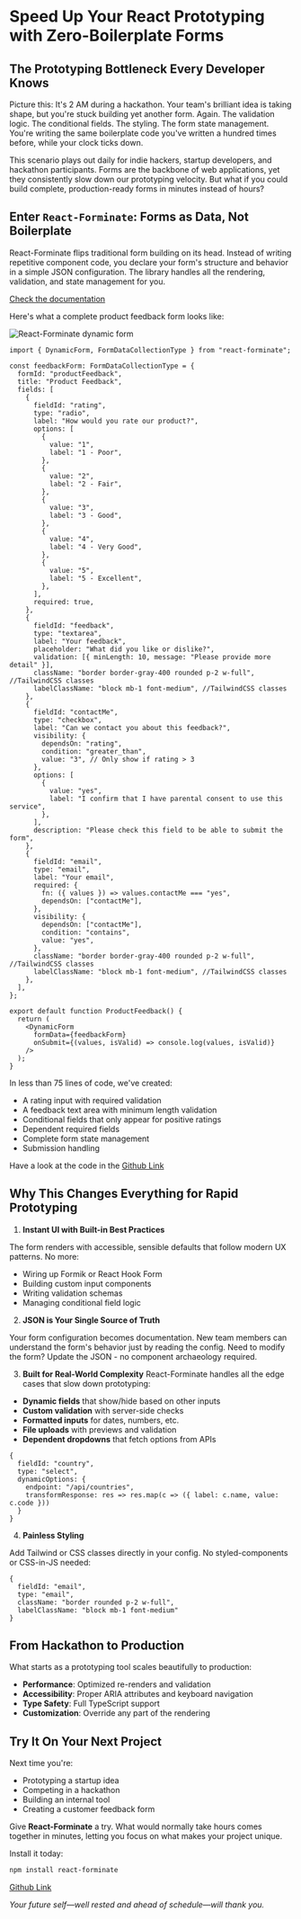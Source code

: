 # Speed Up Your React Prototyping with Zero-Boilerplate Forms

## The Prototyping Bottleneck Every Developer Knows

Picture this: It's 2 AM during a hackathon. Your team's brilliant idea is taking shape, but you're stuck building yet another form. Again. The validation logic. The conditional fields. The styling. The form state management. You're writing the same boilerplate code you've written a hundred times before, while your clock ticks down.

This scenario plays out daily for indie hackers, startup developers, and hackathon participants. Forms are the backbone of web applications, yet they consistently slow down our prototyping velocity. But what if you could build complete, production-ready forms in minutes instead of hours?

## Enter `React-Forminate`: Forms as Data, Not Boilerplate

React-Forminate flips traditional form building on its head. Instead of writing repetitive component code, you declare your form's structure and behavior in a simple JSON configuration. The library handles all the rendering, validation, and state management for you.

[Check the documentation](https://react-forminate.netlify.app/)

Here's what a complete product feedback form looks like:

![React-Forminate dynamic form](https://dev-to-uploads.s3.amazonaws.com/uploads/articles/5ggvz7rox768pgta3pzy.png)

```tsx
import { DynamicForm, FormDataCollectionType } from "react-forminate";

const feedbackForm: FormDataCollectionType = {
  formId: "productFeedback",
  title: "Product Feedback",
  fields: [
    {
      fieldId: "rating",
      type: "radio",
      label: "How would you rate our product?",
      options: [
        {
          value: "1",
          label: "1 - Poor",
        },
        {
          value: "2",
          label: "2 - Fair",
        },
        {
          value: "3",
          label: "3 - Good",
        },
        {
          value: "4",
          label: "4 - Very Good",
        },
        {
          value: "5",
          label: "5 - Excellent",
        },
      ],
      required: true,
    },
    {
      fieldId: "feedback",
      type: "textarea",
      label: "Your feedback",
      placeholder: "What did you like or dislike?",
      validation: [{ minLength: 10, message: "Please provide more detail" }],
      className: "border border-gray-400 rounded p-2 w-full", //TailwindCSS classes
      labelClassName: "block mb-1 font-medium", //TailwindCSS classes
    },
    {
      fieldId: "contactMe",
      type: "checkbox",
      label: "Can we contact you about this feedback?",
      visibility: {
        dependsOn: "rating",
        condition: "greater_than",
        value: "3", // Only show if rating > 3
      },
      options: [
        {
          value: "yes",
          label: "I confirm that I have parental consent to use this service",
        },
      ],
      description: "Please check this field to be able to submit the form",
    },
    {
      fieldId: "email",
      type: "email",
      label: "Your email",
      required: {
        fn: ({ values }) => values.contactMe === "yes",
        dependsOn: ["contactMe"],
      },
      visibility: {
        dependsOn: ["contactMe"],
        condition: "contains",
        value: "yes",
      },
      className: "border border-gray-400 rounded p-2 w-full", //TailwindCSS classes
      labelClassName: "block mb-1 font-medium", //TailwindCSS classes
    },
  ],
};

export default function ProductFeedback() {
  return (
    <DynamicForm
      formData={feedbackForm}
      onSubmit={(values, isValid) => console.log(values, isValid)}
    />
  );
}
```

In less than 75 lines of code, we've created:

- A rating input with required validation
- A feedback text area with minimum length validation
- Conditional fields that only appear for positive ratings
- Dependent required fields
- Complete form state management
- Submission handling

Have a look at the code in the [Github Link](https://github.com/panahi-projects/react-forminate-product-feedback)

## Why This Changes Everything for Rapid Prototyping

1.  **Instant UI with Built-in Best Practices**

The form renders with accessible, sensible defaults that follow modern UX patterns. No more:

- Wiring up Formik or React Hook Form
- Building custom input components
- Writing validation schemas
- Managing conditional field logic

2. **JSON is Your Single Source of Truth**

Your form configuration becomes documentation. New team members can understand the form's behavior just by reading the config. Need to modify the form? Update the JSON - no component archaeology required.

3. **Built for Real-World Complexity**
   React-Forminate handles all the edge cases that slow down prototyping:

- **Dynamic fields** that show/hide based on other inputs
- **Custom validation** with server-side checks
- **Formatted inputs** for dates, numbers, etc.
- **File uploads** with previews and validation
- **Dependent dropdowns** that fetch options from APIs

```tsx
{
  fieldId: "country",
  type: "select",
  dynamicOptions: {
    endpoint: "/api/countries",
    transformResponse: res => res.map(c => ({ label: c.name, value: c.code }))
  }
}
```

4. **Painless Styling**

Add Tailwind or CSS classes directly in your config. No styled-components or CSS-in-JS needed:

```tsx
{
  fieldId: "email",
  type: "email",
  className: "border rounded p-2 w-full",
  labelClassName: "block mb-1 font-medium"
}
```

## From Hackathon to Production

What starts as a prototyping tool scales beautifully to production:

- **Performance**: Optimized re-renders and validation
- **Accessibility**: Proper ARIA attributes and keyboard navigation
- **Type Safety**: Full TypeScript support
- **Customization**: Override any part of the rendering

## Try It On Your Next Project

Next time you're:

- Prototyping a startup idea
- Competing in a hackathon
- Building an internal tool
- Creating a customer feedback form

Give **React-Forminate** a try. What would normally take hours comes
together in minutes, letting you focus on what makes your project unique.

Install it today:

```sh
npm install react-forminate
```

[Github Link](https://github.com/panahi-projects/react-forminate-product-feedback)

_Your future self—well rested and ahead of schedule—will thank you._

